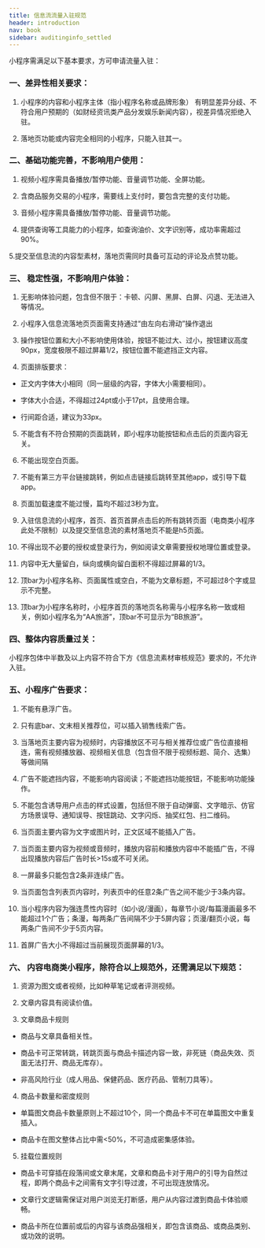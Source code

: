 ```yaml
---
title: 信息流流量入驻规范
header: introduction
nav: book
sidebar: auditinginfo_settled
---
```





小程序需满足以下基本要求，方可申请流量入驻：

### 一、差异性相关要求：

1.	小程序的内容和小程序主体（指小程序名称或品牌形象） 有明显差异分歧、不符合用户预期的（如财经资讯类产品分发娱乐新闻内容），视差异情况拒绝入驻。

2.	落地页功能或内容完全相同的小程序，只能入驻其一。

### 二、基础功能完善，不影响用户使用：

1.	视频小程序需具备播放/暂停功能、音量调节功能、全屏功能。

2.	含商品服务交易的小程序，需要线上支付时，要包含完整的支付功能。

3.	音频小程序需具备播放/暂停功能、音量调节功能。

4.	提供查询等工具能力的小程序，如查询油价、文字识别等，成功率需超过90%。

5.提交至信息流的内容型素材，落地页需同时具备可互动的评论及点赞功能。

### 三、 稳定性强，不影响用户体验：
1.	无影响体验问题，包含但不限于：卡顿、闪屏、黑屏、白屏、闪退、无法进入等情况。

2. 小程序入信息流落地页页面需支持通过“由左向右滑动”操作退出

3.	操作按钮位置和大小不影响使用体验，按钮不能过大、过小，按钮建议高度90px，宽度极限不超过屏幕1/2，按钮位置不能遮挡正文内容。

4.	页面排版要求：

  * 正文内字体大小相同（同一层级的内容，字体大小需要相同）。

  * 字体大小合适，不得超过24pt或小于17pt，且使用合理。

  * 行间距合适，建议为33px。	
5.	不能含有不符合预期的页面跳转，即小程序功能按钮和点击后的页面内容无关。

6.	不能出现空白页面。

7.	不能有第三方平台链接跳转，例如点击链接后跳转至其他app，或引导下载app。

8.	页面加载速度不能过慢，篇均不超过3秒为宜。

9.	入驻信息流的小程序，首页、首页首屏点击后的所有跳转页面（电商类小程序此处不限制）以及提交至信息流的素材落地页不能是h5页面。

10.	不得出现不必要的授权或登录行为，例如阅读文章需要授权地理位置或登录。

11.	内容中无大量留白，纵向或横向留白面积不得超过屏幕的1/3。

12.	顶bar为小程序名称、页面属性或空白，不能为文章标题，不可超过8个字或显示不完整。

13.	顶bar为小程序名称时，小程序首页的落地页名称需与小程序名称一致或相关，例如小程序名为“AA旅游”，顶bar不可显示为“BB旅游”。

### 四、整体内容质量过关：
小程序包体中半数及以上内容不符合下方《信息流素材审核规范》要求的，不允许入驻。

### 五、小程序广告要求：
1.	不能有悬浮广告。

2.	只有底bar、文末相关推荐位，可以插入销售线索广告。

3. 当落地页主要内容为视频时，内容播放区不可与相关推荐位或广告位直接相连，需有视频播放器、视频相关信息（包含但不限于视频标题、简介、选集）等做间隔

4.	广告不能遮挡内容，不能影响内容阅读；不能遮挡功能按钮，不能影响功能操作。

5.	不能包含诱导用户点击的样式设置，包括但不限于自动弹窗、文字暗示、仿官方场景误导、通知误导、按钮跳动、文字闪烁、抽奖红包、扫二维码。

6.	当页面主要内容为文字或图片时，正文区域不能插入广告。

7.	当页面主要内容为视频或音频时，播放内容前和播放内容中不能插广告，不得出现播放内容后广告时长>15s或不可关闭。

8.	一屏最多只能包含2条非连续广告。

9.	当页面包含列表页内容时，列表页中的任意2条广告之间不能少于3条内容。

10.	当小程序内容为强连贯性内容时（如小说/漫画），每章节小说/每篇漫画最多不能超过1个广告；条漫，每两条广告间隔不少于5屏内容；页漫/翻页小说，每两条广告间不少于5页内容。

11.	首屏广告大小不得超过当前展现页面屏幕的1/3。

### 六、 内容电商类小程序，除符合以上规范外，还需满足以下规范：
1.	资源为图文或者视频，比如种草笔记或者评测视频。

2.	文章内容具有阅读价值。

3.	文章商品卡规则

  * 商品与文章具备相关性。

  * 商品卡可正常转跳，转跳页面与商品卡描述内容一致，非死链（商品失效、页面无法打开、商品无库存）。

  * 非高风险行业（成人用品、保健药品、医疗药品、管制刀具等）。

4.	商品卡数量和密度规则

  * 单篇图文商品卡数量原则上不超过10个，同一个商品卡不可在单篇图文中重复插入。

  * 商品卡在图文整体占比中需<50%，不可造成密集感体验。

5.	挂载位置规则

  * 商品卡可穿插在段落间或文章末尾，文章和商品卡对于用户的引导为自然过程，即两个商品卡之间需有文字引导过渡，不可出现连放情况。

  * 文章行文逻辑需保证对用户浏览无打断感，用户从内容过渡到商品卡体验顺畅。

  * 商品卡所在位置前或后的内容与该商品强相关，即包含该商品、或商品类别、或功效的说明。

